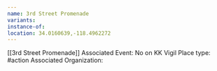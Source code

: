 ```yaml
---
name: 3rd Street Promenade
variants: 
instance-of: 
location: 34.0160639,-118.4962272
---
```

[[3rd Street Promenade]]
Associated Event: No on KK Vigil
Place type: #action
Associated Organization: 

